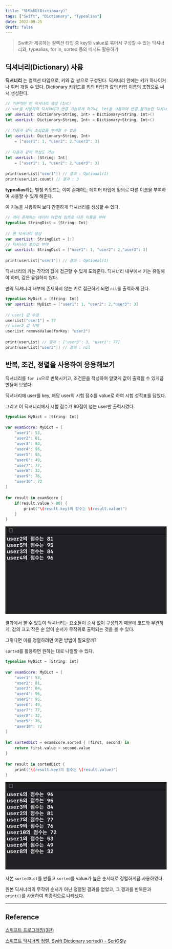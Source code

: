 ```yaml
---
title: "딕셔너리(Dictionary)"
tags: ["Swift", "Dictionary", "Typealias"]
date: 2022-09-25
draft: false
---
```


> Swift가 제공하는 컬렉션 타입 중 key와 value로 묶어서 구성할 수 있는 딕셔너리와, typealias, for in, sorted 등의 메서드 활용하기

## 딕셔너리(Dictionary) 사용

**딕셔너리** 는 컬렉션 타입으로, 키와 값 쌍으로 구성된다. 딕셔너리 안에는 키가 하나이거나 여러 개일 수 있다.
Dictionary 키워드를 키의 타입과 값의 타입 이름의 조합으로 써서 생성한다.

```swift
// 기본적인 빈 딕셔너리 생성 (Int)
// var을 사용하여 딕셔너리가 변경 가능하게 하거나, let을 사용하여 변경 불가능한 딕셔너리로 생성
var userList: Dictionary<String, Int> = Dictionary<String, Int>()
let userList: Dictionary<String, Int> = Dictionary<String, Int>()

// 다음과 같이 초깃값을 부여할 수 있음
let userList: Dictionary<String, Int>
    = ["user1": 1, "user2": 2,"user3": 3]

// 다음과 같이 작성도 가능
let userList: [String: Int]
    = ["user1": 1, "user2": 2,"user3": 3]

print(userList["user1"]) // 결과 : Optional(1)
print(userList.count) // 결과 : 3
```

**typealias**라는 별칭 키워드는 이미 존재하는 데이터 타입에 임의로 다른 이름을 부여하여 사용할 수 있게 해준다.

이 기능을 사용하여 보다 간결하게 딕셔너리를 생성할 수 있다.

```swift
// 이미 존재하는 데이터 타입에 임의로 다른 이름을 부여
typealias StringDict = [String: Int]

// 빈 딕셔너리 생성
var userList: StringDict = [:]
// 딕셔너리 초깃값 부여
var userList: StringDict = ["user1": 1, "user2": 2,"user3": 3]

print(userList["user1"]) // 결과 : Optional(1)
```

딕셔너리의 키는 각각의 값에 접근할 수 있게 도와준다. 딕셔너리 내부에서 키는 유일해야 하며, 값은 유일하지 않다.

만약 딕셔너리 내부에 존재하지 않는 키로 접근하게 되면 `nil`을 출력하게 된다.

```swift
typealias MyDict = [String: Int]
var userList: MyDict = ["user1": 1, "user2": 2,"user3": 3]

// user1 값 수정
userList["user1"] = 77
// user2 값 삭제
userList.removeValue(forKey: "user2")

print(userList) // 결과 : ["user3": 3, "user1": 77]
print(userList["user2"]) // 결과 : nil
```

## 반복, 조건, 정렬을 사용하여 응용해보기

딕셔너리를 `for in`으로 반복시키고, 조건문을 작성하여 알맞게 값이 출력될 수 있게끔 만들어 보았다.

딕셔너리에 user를 key, 해당 user의 시험 점수를 value로 하여 시험 성적표를 담았다.

그리고 이 딕셔너리에서 시험 점수가 80점이 넘는 user만 출력시켰다.

```swift
typealias MyDict = [String: Int]

var examScore: MyDict = [
    "user1": 53,
    "user2": 81,
    "user3": 84,
    "user4": 96,
    "user5": 95,
    "user6": 49,
    "user7": 77,
    "user8": 32,
    "user9": 76,
    "user10": 72
]

for result in examScore {
    if(result.value > 80) {
        print("\(result.key)의 점수는 \(result.value)")
    }
}
```

![dict1](https://raw.githubusercontent.com/yhuj79/blog-assets/main/220925/dict1.png)

결과에서 볼 수 있듯이 딕셔너리는 요소들이 순서 없이 구성되기 때문에 코드와 무관하게, 값의 크고 작은 순 없이 순서가 무작위로 출력되는 것을 볼 수 있다.

그렇다면 이를 정렬하려면 어떤 방법이 필요할까?

`sorted`를 활용하면 원하는 대로 나열할 수 있다.

```swift
typealias MyDict = [String: Int]

var examScore: MyDict = [
    "user1": 53,
    "user2": 81,
    "user3": 84,
    "user4": 96,
    "user5": 95,
    "user6": 49,
    "user7": 77,
    "user8": 32,
    "user9": 76,
    "user10": 72
]

let sortedDict = examScore.sorted { (first, second) in
    return first.value > second.value
}

for result in sortedDict {
    print("\(result.key)의 점수는 \(result.value)")
}
```

![dict2](https://raw.githubusercontent.com/yhuj79/blog-assets/main/220925/dict2.png)

사본 `sortedDict`를 만들고 `sorted`를 value가 높은 순서대로 정렬하게끔 사용하였다.

원본 딕셔너리의 무작위 순서가 아닌 정렬된 결과를 얻었고, 그 결과를 반복문과 `print()`를 사용하여 최종적으로 나타냈다.

---

## Reference

[스위프트 프로그래밍(3판)](https://www.hanbit.co.kr/store/books/look.php?p_code=B9421379018)

[스위프트 딕셔너리 정렬, Swift Dictionary sorted() - SeriOSly](https://2unbini.github.io/%F0%9F%93%82%20all/swift/dictionary-sorted/)
